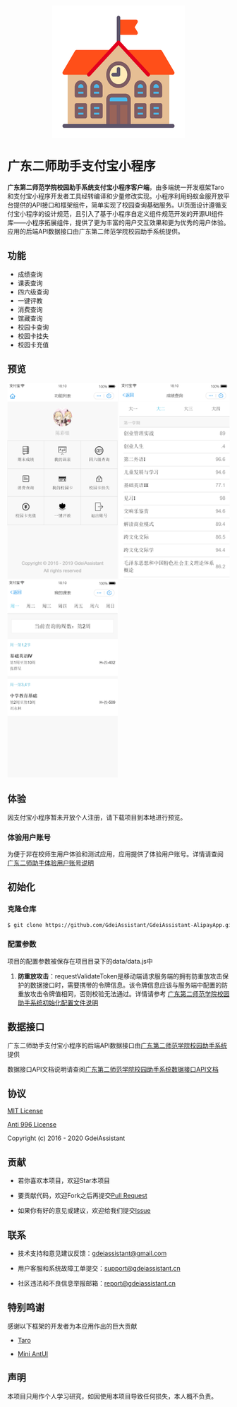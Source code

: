 <p align="center">
  <img width="300" src="./github/logo.png">
</p>

# 广东二师助手支付宝小程序

**广东第二师范学院校园助手系统支付宝小程序客户端**，由多端统一开发框架Taro和支付宝小程序开发者工具经转编译和少量修改实现。小程序利用蚂蚁金服开放平台提供的API接口和框架组件，简单实现了校园查询基础服务。UI页面设计遵循支付宝小程序的设计规范，且引入了基于小程序自定义组件规范开发的开源UI组件库——小程序拓展组件，提供了更为丰富的用户交互效果和更为优秀的用户体验。应用的后端API数据接口由广东第二师范学院校园助手系统提供。

## 功能

- 成绩查询
- 课表查询
- 四六级查询
- 一键评教
- 消费查询
- 馆藏查询
- 校园卡查询
- 校园卡挂失
- 校园卡充值

## 预览

<p>
  <img width="250" src="./github/screenshot_01.png">
  <img width="250" src="./github/screenshot_02.png">
  <img width="250" src="./github/screenshot_03.png">
</p>

## 体验

因支付宝小程序暂未开放个人注册，请下载项目到本地进行预览。

### 体验用户账号

为便于非在校师生用户体验和测试应用，应用提供了体验用户账号。详情请查阅 [广东二师助手体验用户账号说明](https://github.com/GdeiAssistant/GdeiAssistant#%E4%BD%93%E9%AA%8C)

## 初始化

### 克隆仓库

```bash
$ git clone https://github.com/GdeiAssistant/GdeiAssistant-AlipayApp.git
```

### 配置参数

项目的配置参数被保存在项目目录下的data/data.js中

1. **防重放攻击**：requestValidateToken是移动端请求服务端的拥有防重放攻击保护的数据接口时，需要携带的令牌信息。该令牌信息应该与服务端中配置的防重放攻击令牌值相同，否则校验无法通过。详情请参考 [广东第二师范学院校园助手系统初始化配置文件说明](https://github.com/GdeiAssistant/GdeiAssistant/blob/master/README.md#%E9%85%8D%E7%BD%AE%E6%96%87%E4%BB%B6)

## 数据接口

广东二师助手支付宝小程序的后端API数据接口由[广东第二师范学院校园助手系统](https://github.com/GdeiAssistant/GdeiAssistant)提供

数据接口API文档说明请查阅[广东第二师范学院校园助手系统数据接口API文档](https://github.com/GdeiAssistant/GdeiAssistant/wiki)

## 协议

[MIT License](http://opensource.org/licenses/MIT)

[Anti 996 License](https://github.com/996icu/996.ICU/blob/master/LICENSE)

Copyright (c) 2016 - 2020 GdeiAssistant

## 贡献

- 若你喜欢本项目，欢迎Star本项目

- 要贡献代码，欢迎Fork之后再提交[Pull Request](https://github.com/GdeiAssistant/GdeiAssistant-AlipayApp/pulls)

- 如果你有好的意见或建议，欢迎给我们提交[Issue](https://github.com/GdeiAssistant/GdeiAssistant-AlipayApp/issues)

## 联系

- 技术支持和意见建议反馈：[gdeiassistant@gmail.com](mailto:gdeiassistant@gmail.com)

- 用户客服和系统故障工单提交：[support@gdeiassistant.cn](mailto:support@gdeiassistant.cn)

- 社区违法和不良信息举报邮箱：[report@gdeiassistant.cn](mailto:report@gdeiassistant.cn)

## 特别鸣谢

感谢以下框架的开发者为本应用作出的巨大贡献

- [Taro](https://github.com/NervJS/taro)

- [Mini AntUI](https://github.com/ant-mini-program/mini-antui)

## 声明

本项目只用作个人学习研究，如因使用本项目导致任何损失，本人概不负责。
